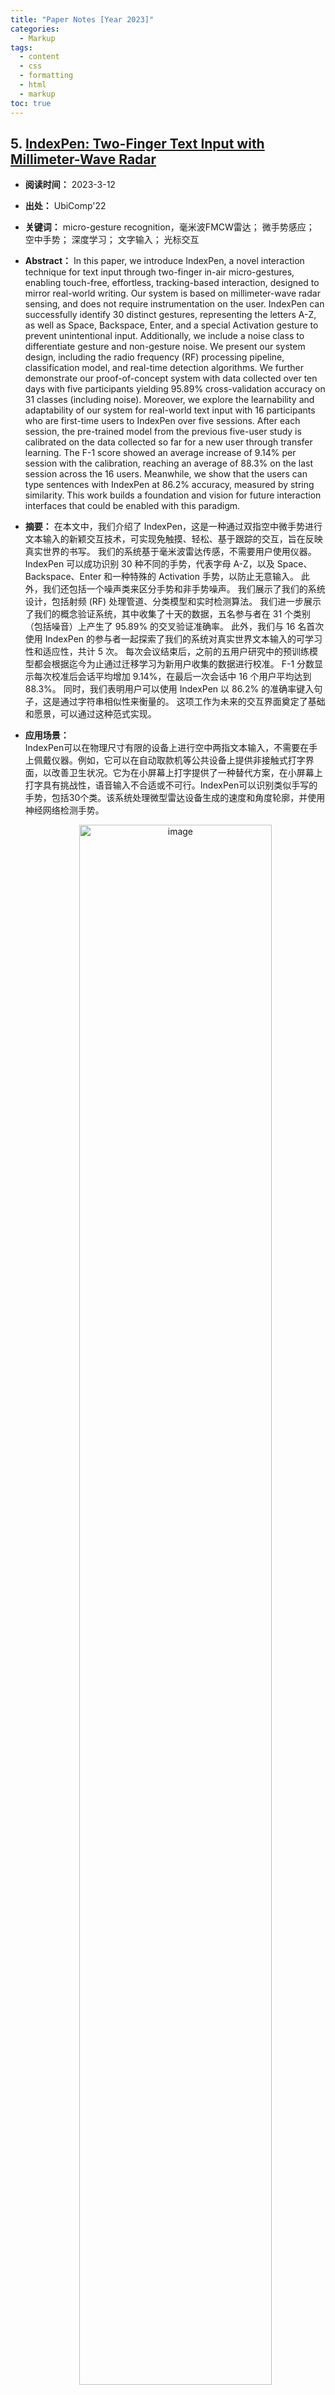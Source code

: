 ```yaml
---
title: "Paper Notes [Year 2023]"
categories:
  - Markup
tags:
  - content
  - css
  - formatting
  - html
  - markup
toc: true
---
```


## 5. [IndexPen: Two-Finger Text Input with Millimeter-Wave Radar](https://www.researchgate.net/publication/361826003_IndexPen_Two-Finger_Text_Input_with_Millimeter-Wave_Radar)
- **阅读时间：** 2023-3-12
- **出处：** UbiComp'22
- **关键词：** micro-gesture recognition，毫米波FMCW雷达； 微手势感应； 空中手势； 深度学习； 文字输入； 光标交互
- **Abstract：** In this paper, we introduce IndexPen, a novel interaction technique for text input through two-finger in-air micro-gestures, enabling touch-free, effortless, tracking-based interaction, designed to mirror real-world writing. Our system is based on millimeter-wave radar sensing, and does not require instrumentation on the user. IndexPen can successfully identify 30 distinct gestures, representing the letters A-Z, as well as Space, Backspace, Enter, and a special Activation gesture to prevent unintentional input. Additionally, we include a noise class to differentiate gesture and non-gesture noise. We present our system design, including the radio frequency (RF) processing pipeline, classification model, and real-time detection algorithms. We further demonstrate our proof-of-concept system with data collected over ten days with five participants yielding 95.89% cross-validation accuracy on 31 classes (including noise). Moreover, we explore the learnability and adaptability of our system for real-world text input with 16 participants who are first-time users to IndexPen over five sessions. After each session, the pre-trained model from the previous five-user study is calibrated on the data collected so far for a new user through transfer learning. The F-1 score showed an average increase of 9.14% per session with the calibration, reaching an average of 88.3% on the last session across the 16 users. Meanwhile, we show that the users can type sentences with IndexPen at 86.2% accuracy, measured by string similarity. This work builds a foundation and vision for future interaction interfaces that could be enabled with this paradigm.
- **摘要：** 在本文中，我们介绍了 IndexPen，这是一种通过双指空中微手势进行文本输入的新颖交互技术，可实现免触摸、轻松、基于跟踪的交互，旨在反映真实世界的书写。 我们的系统基于毫米波雷达传感，不需要用户使用仪器。 IndexPen 可以成功识别 30 种不同的手势，代表字母 A-Z，以及 Space、Backspace、Enter 和一种特殊的 Activation 手势，以防止无意输入。 此外，我们还包括一个噪声类来区分手势和非手势噪声。 我们展示了我们的系统设计，包括射频 (RF) 处理管道、分类模型和实时检测算法。 我们进一步展示了我们的概念验证系统，其中收集了十天的数据，五名参与者在 31 个类别（包括噪音）上产生了 95.89% 的交叉验证准确率。 此外，我们与 16 名首次使用 IndexPen 的参与者一起探索了我们的系统对真实世界文本输入的可学习性和适应性，共计 5 次。 每次会议结束后，之前的五用户研究中的预训练模型都会根据迄今为止通过迁移学习为新用户收集的数据进行校准。 F-1 分数显示每次校准后会话平均增加 9.14%，在最后一次会话中 16 个用户平均达到 88.3%。 同时，我们表明用户可以使用 IndexPen 以 86.2% 的准确率键入句子，这是通过字符串相似性来衡量的。 这项工作为未来的交互界面奠定了基础和愿景，可以通过这种范式实现。

- **应用场景：** </br> 
    IndexPen可以在物理尺寸有限的设备上进行空中两指文本输入，不需要在手上佩戴仪器。例如，它可以在自动取款机等公共设备上提供非接触式打字界面，以改善卫生状况。它为在小屏幕上打字提供了一种替代方案，在小屏幕上打字具有挑战性，语音输入不合适或不可行。IndexPen可以识别类似手写的手势，包括30个类。该系统处理微型雷达设备生成的速度和角度轮廓，并使用神经网络检测手势。
    <div style="text-align:center">
        <img src="/assets/paperNotes_images/D2023_5_fig1.png" alt="image" width ="80%">
    </div>

    - 30种手势的定义：
    <div style="text-align:center">
        <img src="/assets/paperNotes_images/D2023_5_fig2.png" alt="image" width ="80%">
    </div>


- **贡献：**
    - <b>1. </b> 介绍了 IndexPen 的设计和功能，它使用户能够通过用食指在拇指面上书写英文字母来输入文本。 它旨在重现用有形工具书写的感觉。 为了获得可接受的打字体验并消除静态噪音，手势集包括 30 个不同的符号（26 个字母和其他实用字符，包括空格、退格键、回车键和激活键）。 激活手势旨在激活和停用 IndexPen 并避免意外输入，我们还包括噪声数据以区分手势和静态噪声。
    
    - <b>2. </b> 详细介绍了我们开发的实时处理pipeline，以支持IndexPen交互范例。它利用了毫米波雷达的两个主要特征集。该模型将这些特征作为混合输入，并使用卷积递归神经网络(CRNN)来解析正在执行的手势。神经网络的预测概率用一种消除抖动算法进行处理，得到类似键盘的字符输入。我们还给出了杂波去除算法的实验结果，该算法显著提高了模型的鲁棒性，并表明IndexPen方法能够区分30个IndexPen符号，在31,000个手势样本中具有高达95.89%的10倍交叉验证精度。

    - <b>3. </b> 调查了实际使用IndexPen的考虑因素，让新用户写出完整的句子。我们通过一系列基于迁移学习的用户特定校准实验，向新用户演示了IndexPen的泛化性。在“留一”实验中，该模型适应新用户的写作，每类20个样本，在5个用户中准确率达到87.55%。我们进一步研究了设计手势的学习性和IndexPen管道在真实文本输入场景中的鲁棒性，16名参与者在不同的日子里进行了5次会议，并通过实验过程收集了他们对IndexPen的建议和反馈。我们通过客观的定量结果和主观的参与者反馈来分析这两个因素，为手势运动检测领域的其他研究者提供了有价值的分析结果。所有参与者的平均F-1分数和最后一个会话的平均字符串相似度分别为0.8815和0.8619。我们的工作解决了在手势运动检测中个体之间未定义的差异。

    
- **整体方案：**
    <div style="text-align:center">
        <img src="/assets/paperNotes_images/D2023_5_fig3.png" alt="image" width ="100%">
    </div>
    - <b>1. 硬件配置</b>  Texas Instrument’s IWR6843AoP，配置Range_res=4.4cm, Velocity_res=0.16m/s

    - <b>2. 杂波去除算法</b> 

    - <b>3. IndexPen神经网络</b> 通过上面解释的传感器信号处理管道，雷达探测到的物体的物理信息以距离-多普勒和距离-方位角-高程剖面表示。当数据流进入时，两个配置文件的序列形成一个动态配置文件，该配置文件以所执行的手势为特征。

    - <b>4. 实时手势检测</b> 输出层的sigmoid激活函数产生一个向量，它表示在过去的120个时间步(即4秒)中，每个手势被写入的概率。





## 4. [mmBP: Contact-free Millimetre-wave Radar based Approach to Blood Pressure Measurement](https://dl.acm.org/doi/10.1145/3560905.3568506)
- **阅读时间：** 2023-3-12
- **出处：** SenSys'22
- **关键词：** 血压，非接触式传感，毫米波

- **Abstract:** Blood pressure (BP) measurement is an indispensable tool in diagnosing and treating many diseases such as cardiovascular failure and stroke. Traditional direct measurement can be invasive, and wearable-based methods may have limitations of discomfort and inconvenience. Contact-free BP measurement has been recently advocated as a promising alternative. In particular, Millimetre-wave (mmWave) sensing has demonstrated its promising potential, however it is confronted with several challenges including noise and vulnerability to human's tiny motions which may occur intentionally and inevitably. In this paper, we propose mmBP, a contact-free mmWave-based BP measurement system with high accuracy and motion robustness. Due to the high frequency and short wavelength, mmWave signals received in the time domain are dramatically susceptible to ambient noise, and deteriorating signal quality. To reduce noise, we propose a novel delay-Doppler domain feature transformation method to exploit mmWave signal's characteristics and features in the delay-Doppler domain to significantly improve signal quality for pulse waveform construction. We also propose a temporal referential functional link adaptive filter leveraging on the periodic and correlation characteristics of pulse waveform signals to alleviate the impact of human's tiny motions. Extensive experiment results achieved by the leave-one-out cross-validation (LOOCV) method demonstrate that mmBP achieves the mean errors of 0.87mmHg and 1.55mmHg for systolic blood pressure (SBP) and diastolic blood pressure (DBP), respectively; and the standard deviation errors of 5.01mmHg and 5.27mmHg for SBP and DBP, respectively.

- **摘要：** 血压 (BP) 测量是诊断和治疗心血管衰竭和中风等多种疾病不可或缺的工具。 传统的直接测量可能是侵入性的，而基于可穿戴设备的方法可能存在不适和不便的局限性。 最近提倡非接触式血压测量作为一种有前途的替代方法。 特别是，毫米波 (mmWave) 传感已展示出其广阔的潜力，但它也面临着一些挑战，包括噪声和易受人类有意且不可避免地发生的微小运动的影响。 在本文中，我们提出了 mmBP，一种基于毫米波的非接触式 BP 测量系统，具有高精度和运动鲁棒性。 由于频率高、波长短，在时域中接收到的毫米波信号极易受到环境噪声的影响，从而降低信号质量。 为了降低噪声，我们提出了一种新颖的延迟多普勒域特征变换方法，以利用毫米波信号在延迟多普勒域中的特性和特征来显着提高脉冲波形构造的信号质量。 我们还提出了一种时间参考功能链接自适应滤波器，利用脉冲波形信号的周期性和相关性特征来减轻人体微小运动的影响。 通过留一法交叉验证 (LOOCV) 方法获得的大量实验结果表明，mmBP 的收缩压 (SBP) 和舒张压 (DBP) 的平均误差分别为 0.87mmHg 和 1.55mmHg； SBP 和 DBP 的标准偏差误差分别为 5.01mmHg 和 5.27mmHg。
- **应用场景：** </br>
    <div style="text-align:center">
        <img src="/assets/paperNotes_images/D2023_4_fig1.png" alt="image" width ="90%">
    </div>
    
- **挑战：**
    - <b>1. 从时域中的原始毫米波信号重建高质量脉冲波形具有挑战性。</b>
        - **延迟多普勒(Delay-Doppler, DD)域降噪：** 来自环境的干扰和背景噪音，信号特征可能会失真，使得提取有效的脉冲相关特征变得困难，因此，降噪是毫米波BP测量的关键问题。
    - <b>2. 由于毫米波信号的高工作频率，传统的基于毫米波的方法容易受到身体运动的影响。</b> 小范围或微小的运动(如特发性震颤和静息性震颤)经常在无意中发生带来的干扰。值得注意的是，即使这些震动只导致毫米波雷达与受试者之间的距离变化很小，但它们对无接触毫米波BP测量的性能产生了相当大的影响。
        - **(Nonlinear adaptive filter, NLAF)信号分解算法**，NLAF需要实际的脉冲波形作为参考信号，可能无法直接应用于基于毫米波的 BP 测量，为了解决这个问题，我们提出了一种新方法来生成有效的参考信号，并利用 NLAF 的特性进行 BP 测量。 基本思想是脉冲形态是一种在一段时间内具有高度相关性的周期性重复。 尽管每次重复可能随时间略有不同，但总体模式是稳定的。 但是，当发生微小运动时，趋势和相关性可能不再成立。 这使我们有机会生成与干净的脉冲波形高度相关但与微小运动引起的干扰无关的参考信号。 有了这个参考信号，NLAF就可以有效地减少微小运动对脉搏波形信号的影响。

- **方法总结：**
    为了解决上述挑战，在本文中，我们提出了mmBP，一种基于毫米波的无接触系统，用于安全、高精度和运动鲁棒的BP测量。mmBP执行以下三个步骤。
    - <b>1. </b>使用现成的毫米波雷达(例如，德州仪器，TI IWR1843 BOOST)来捕捉由脉冲活动引起的毫米波反射的变化
    - <b>2. </b>我们将从时域接收到的毫米波信号转移到DD域，然后提取具有代表性的DD域脉冲相关信息并基于噪声和脉冲信号在DD域具有不同属性的事实滤除噪声。
    - <b>3. </b>提出了一种新颖的运动补偿方案，以利用 NLAF 的特性解决微小运动对 BP 测量的影响。 如前所述，由于缺乏参考信号，NLAF 不能直接应用于基于毫米波的 BP 测量。 为了解决这个问题，我们提出了一种新方法来为 NLAF 生成有效的参考信号，然后应用补偿来减少微小运动的影响。


- **贡献：**
    - <b>1. </b> 提出了一种利用毫米波信号特性和 DD 域中的代表性特征的新型 BP 测量系统。 mmBP 完全无接触，不需要佩戴任何设备。 mmBP 能够实现高精度并对微小运动具有鲁棒性，因此有望用于潜在的实际部署。

    - <b>2. </b> 与现有测量方法中常用的时域或频域相比，我们提出了一种新颖的延迟多普勒域特征变换 (DDFT)，以从 DD 域中提取代表性特征以构建脉冲波形。 据我们所知，这是第一个利用 DD 域特征来估计 BP 值的方法。 DDFT能够提高脉冲波形的质量，降低噪声的影响。

    - <b>3. </b>提出了一种时间参考功能链接自适应滤波器（TR-FLAF），以减轻微小运动对脉冲波形构造的影响。 为了获得可靠的滤波性能，我们提出了时间参考信号提取 (TRSE) 算法，通过利用脉冲信号的周期性和相关性来生成非线性自适应滤波器的参考信号。 然后我们应用补偿来减少运动对脉搏信息提取的影响，从而提高 BP 测量的性能。

    - <b>4. </b>进行了广泛的实验来评估 mmBP 在各种场景和设置下的性能。 结果表明mmBP对于SBP和DBP的平均误差分别为0.87mmHg和1.55mmHg； SBP 和 DBP 的标准偏差误差分别为 5.01mmHg 和 5.27mmHg。
    
- **整体方案：**
    <div style="text-align:center">
        <img src="/assets/paperNotes_images/D2023_4_fig2.png" alt="image" width ="90%">
    </div>

    - <b>1. mmWave Reflection Capturing</b> 根据接收到的毫米波反射捕获动脉脉冲信号。毫米波信号由于频率高、带宽大，可以有效地反映脉冲运动引起的皮肤位移，这对于脉冲波形的构建至关重要。由于脉冲信号（例如，波形）包含足够的 BP 相关信息，因此可以对其进行处理以测量 BP 值并跟踪其变化。
    

    - <b>2. DD Domain Feature Transformation (DDFT)</b>将前一步得到的脉冲信号从时域转换到DD域，实现降噪。由于期望脉冲信号与噪声具有不同的时延和多普勒响应，因此可以在DD域中保留期望信号并减少噪声的影响，从而增强脉冲波形的构造。
        - (a) Wigner变换操作将𝜙(𝑡)从时域映射到时频(TF)域。参考论文公式5.
        - (b) STFT，参考论文公式6.
    

    - <b>3. Motion Compensation</b>这一步消除了微小运动对脉冲波形构造的影响。为此，我们提出了一种时域参考功能链自适应滤波器(TR-FLAF)来缓解由微小运动引起的非线性影响。特别地，我们提出了一种时域参考功能链自适应滤波器(TR-FLAF)，滤除微小运动引起的非线性影响，增强所需信号，构建精确的脉冲波形。
    -   <div style="text-align:center">
            <img src="/assets/paperNotes_images/D2023_4_fig3.png" alt="image" width ="90%">
        </div>

        - Temporal Reference Signal Extraction.
        - Functional Expansion Block.
        - Coefficient Adaptation.

    - <b>4. BP Estimation (回归预测)</b>最后一步首先从脉冲波形中提取6个可区分的DD特征，这些特征代表了BP活动的独特属性。然后，我们将这些特征输入一个回归模型，找到提取的特征与BP值之间的有效关系，实现了成功的BP测量。六个特征为：
        - (1) 最大峰值(MP): MP是脉冲波形在DD域的最高点，对应于收缩压(Systolic Blood Pressure, SBP)。
        - (2) 第一拐点(FIP): FIP是脉冲信号在DD域中的第一个拐点，它与舒张压(Diastolic Blood Pressure, DBP)有关。
        - (3) 最大最小比 (MMR)：MMR 测量为 DD 域中脉冲波形的最大信号值与最小信号值的比值，它反映了该脉冲周期强度的变化。
        - (4) 最大值与拐点比 (MIR)：MIR 定义为 DD 域中脉冲波形的最大值与第一拐点信号值之比，对应于动脉上的波反射。
        - (5) 峰峰值间隔（PPI）：PPI是DD域中脉搏波形峰峰值间隔的量度，可以用来表示一个完整的脉搏波形。
        - (6) 期望和方差：期望是DD域中脉冲波形的平均值，方差是期望周围的变异量。 两者都反映了脉搏信号的统计特征。

    - 综上所述，可以看出，这六个特征可以全面反映脉冲波形的关键特征，这对于实现可靠的BP估计至关重要。请注意，选择额外的特征可能会导致BP测量的改进，但它会带来更多的过程复杂性。


- **读后感：** 
    - 特征提取算法DD域：Wigner+STFT
    - 动态干扰去除：TR-FLAF算法

- **Cite：** 
```
@inproceedings{10.1145/3560905.3568506,
author = {Shi, Zhenguo and Gu, Tao and Zhang, Yu and Zhang, Xi},
title = {MmBP: Contact-Free Millimetre-Wave Radar Based Approach to Blood Pressure Measurement},
year = {2023},
isbn = {9781450398862},
publisher = {Association for Computing Machinery},
address = {New York, NY, USA},
url = {https://doi.org/10.1145/3560905.3568506},
doi = {10.1145/3560905.3568506},
abstract = {Blood pressure (BP) measurement is an indispensable tool in diagnosing and treating many diseases such as cardiovascular failure and stroke. Traditional direct measurement can be invasive, and wearable-based methods may have limitations of discomfort and inconvenience. Contact-free BP measurement has been recently advocated as a promising alternative. In particular, Millimetre-wave (mmWave) sensing has demonstrated its promising potential, however it is confronted with several challenges including noise and vulnerability to human's tiny motions which may occur intentionally and inevitably. In this paper, we propose mmBP, a contact-free mmWave-based BP measurement system with high accuracy and motion robustness. Due to the high frequency and short wavelength, mmWave signals received in the time domain are dramatically susceptible to ambient noise, and deteriorating signal quality. To reduce noise, we propose a novel delay-Doppler domain feature transformation method to exploit mmWave signal's characteristics and features in the delay-Doppler domain to significantly improve signal quality for pulse waveform construction. We also propose a temporal referential functional link adaptive filter leveraging on the periodic and correlation characteristics of pulse waveform signals to alleviate the impact of human's tiny motions. Extensive experiment results achieved by the leave-one-out cross-validation (LOOCV) method demonstrate that mmBP achieves the mean errors of 0.87mmHg and 1.55mmHg for systolic blood pressure (SBP) and diastolic blood pressure (DBP), respectively; and the standard deviation errors of 5.01mmHg and 5.27mmHg for SBP and DBP, respectively.},
booktitle = {Proceedings of the 20th ACM Conference on Embedded Networked Sensor Systems},
pages = {667–681},
numpages = {15},
keywords = {contact-free sensing, mmWave, blood pressure},
location = {Boston, Massachusetts},
series = {SenSys '22}
}
```


## 3. [OmniScatter: Extreme Sensitivity mmWave Backscattering Using Commodity FMCW Radar](https://dl.acm.org/doi/10.1145/3498361.3538924)
- **[Youtbe]()**
- **阅读时间：** 2022-3-5
- **出处：** MobiSys’22, June 25–July 1
- **关键词：** mmWave，毫米波背向散射
- **摘要：** 大规模连接是物联网成功的关键。 虽然毫米波反向散射具有巨大的潜力，但大量的信号衰减和压倒性的环境反射带来了重大挑战。 我们展示了 OmniScatter，这是一种实用的毫米波反向散射，具有 -115 dBm 的极高灵敏度。 该性能在理论上可与流行的商品 RFID EPC Gen2 (900 MHz) 相媲美，并通过在具有大量环境反射和阻塞的各种实际设置下的评估进行了经验验证 - 例如，在办公室中，标签被锁在 6 米外的木制壁橱中 ，以及在图书馆和零售店中，标签被放置在两排金属架子上。 OmniScatter 的核心是新的高清 FMCW (HD-FMCW)，它与标签 (FSK) 信号相互作用，以在频域中消除来自标签信号的环境反射，从本质上提供对环境反射的免疫力。 为了进一步支持实际部署，OmniScatter 提供无需协调的频分多址 (FDMA)，可轻松扩展至数千个并发标签。 阅读器建立在商品雷达上，而标签原型则建立在 PCB 上。 跟踪驱动的评估展示了 1100 个标签的并发通信，BER < 1.5%，为日常和任何地方使用的实用毫米波反向散射铺平了道路。
- **应用场景：** </br>
    <div style="text-align:center">
        <img src="/assets/paperNotes_images/ _fig1.png" alt="image" width ="100%">
    </div>
    
- **动机：** FMCW通过利用跨越整个带宽的Chirp，提供了大量的编码增益，以潜在地帮助低功率后向散射信号，否则无法检测到。然而，典型的室内空间，如家庭、办公室、商场和医院，有一个复杂的环境，有丰富的环境反射，它们很快就会累积成大量的杂波噪声。这本质上造成了强的自干扰，很容易压倒弱的后向散射信号。

- **挑战：**
    - <b>1. 信号高传输损失</b>
    - <b>2. </b>
    - <b>3. </b>
    - <b>4. </b>

- **贡献：**
    - <b>1. </b> 设计了OmniScatter，它独特地结合了极高的灵敏度和无需协调的部署，用于野外的实际毫米波后向散射。
    - <b>2. </b> OmniScatter的新型HD-FMCW雷达有效地将FSK标签信号从杂波噪声中分离出来，灵敏度达到-115 dBm。这是实现稳健毫米波反向散射通信和以被动方式有效利用毫米波带宽的基础技术。
    - <b>3. </b> 使用商用mmwave雷达，阅读器标签在PCB (24 GHz)和商用射频开关(60 GHz)上进行了原型制作。在各种真实环境中进行了广泛的测试床评估，并进行了具有1100个并发标记的跟踪驱动的大规模模拟。
    - <b>4. </b>
    
- **整体方案：**
    主要包含两部分内容：High Definition FMCW  和  Coordination-free FDMA
    <div style="text-align:center">
        <img src="/assets/paperNotes_images/ _fig2.png" alt="image" width ="100%">
    </div>
    
    - <b>1. High Definition FMCW (HD-FMCW)</b> HD-FMCW 与原始 FMCW 的主要区别在于两个方面：
        - (i) 无chirp间隔：HD-FMCW 每个符号包含一系列线性调频信号，没有线性调频间隔，这与 FMCW 中具有保护时间的单线性调频符号相反。 
        - (ii) 符号内相位连续性：相位在符号内的整个chirp中保持连续。 即，线性调频信号开始和结束的相位在 HD-FMCW 中匹配，以实现线性调频信号之间的周期性。    
    <div style="text-align:center">
        <img src="/assets/paperNotes_images/D2023_3_fig1.png" alt="image" width ="90%">
    </div>


    
     
    - <b>2. Coordination-free FDMA（无协调FDMA）</b>



- **思维导图：**
    <div style="text-align:center">
        <img src="/assets/paperNotes_images/ _fig3.png" alt="image" width ="100%">
    </div>

- **读后感：** 



## 2. [AmbiEar: mmWave Based Voice Recognition in NLoS Scenarios](https://dl.acm.org/doi/abs/10.1145/3550320)
- **阅读时间：** 2023-2-25
- **出处：** UbiComp'22
- **关键词：** 毫米波进行非视距（NLos）的语音识别
- **摘要：** 基于毫米波 (mmWave) 的传感是一项重要技术，可实现创新的智能应用，例如语音识别。 该领域的现有工作需要直接感测人类的近喉区域，因此在非视线 (NLoS) 场景中的适用性有限。 本文提出了 AmbiEar，这是第一个适用于 NLoS 场景的基于毫米波的语音识别方法。 AmbiEar 基于这样一种认识，即无论人的位置和姿势如何，人的声音都会引起周围物体的相关振动。 因此，AmbiEar将周围的物体视为可以感知声音的耳朵，通过感知周围物体的振动，实现对人声的间接感知。 通过结合公共组件提取、信号叠加和编码器-解码器网络等设计，AmbiEar 解决了低信噪比和失真信号带来的挑战。 我们在商用毫米波雷达上实施 AmbiEar，并评估其在不同设置下的性能。 实验结果表明，与直接感知方法相比，AmbiEar 在 NLoS 场景中的词识别准确率为 87.21%，识别错误减少了 35.1%。
- **应用场景：** </br> 为了使基于毫米波的语音识别真正适用于实践，下图描绘了一个典型的场景。
    <div style="text-align:center">
        <img src="/assets/paperNotes_images/D2023_2_fig1.png" alt="image" width ="100%">
    </div>
    
- **动机：** 我们观察到一个有趣的现象:声音以机械波的形式传播。人的声音会引起周围物体的振动，其中包含与人的声音高度相关的常见成分。受此启发，我们提出了AmbiEar，一种基于毫米波的语音识别间接传感方法。AmbiEar将周围的物体转换为周围的“耳朵”，并使用毫米波雷达感知“耳朵”发出的与语音相关的信号，从而实现语音识别。AmbiEar专为但不限于NLoS场景而设计。由于AmbiEar利用周围物体进行语音识别，因此它在LoS场景下也能很好地工作。

- **挑战：**
    - <b>1. </b> AmbiEar 根据反射信号中不同的动态来区分人和周围物体
    - <b>2. </b> AmbiEar提取并组合来自多个物体的振动信号的公共成分

- **贡献：**
    - <b>1. </b> 我们提出了毫米波间接感知的概念，将周围物体转换为“耳朵”，帮助我们感知。据我们所知，AmbiEar是首个在NLoS场景下基于毫米波的语音识别方法。
    - <b>2. </b> AmbiEar的设计有效地解决了一系列技术难题。我们特别关注了如何利用低信噪比和语义不完整的振动信号进行语音识别的问题。AmbiEar的定制化设计主要包括四个部分:环境检测、公共分量提取、信号叠加和语音识别。
    - <b>3. </b> 我们在商业设备（TI IWR1642 板）上实现了 AmbiEar，并在各种设置下进行了大量实验。 结果表明，AmbiEar 实现了 87.21% 的单词识别准确率和 88.66% 的字符识别准确率。 AmbiEar 显着提高了基于毫米波的语音识别在实践中的适用性。
    
- **整体方案：**
    <div style="text-align:center">
        <img src="/assets/paperNotes_images/D2023_2_fig2.png" alt="image" width ="100%">
    </div>
    - <b>1. Surroundings Detection</b> AmbiEar 首先扫描环境以获得所有物体的信息，包括它们的位置和反射信号强度。 然后它不断跟踪物体的位置，并根据轨迹的变化选择人的位置。 之后，AmbiEar 可以选择特定范围内的周围物体作为下一步的反射体。在跟踪人的位置后，AmbiEar会尝试在人的位置周围的特定范围(例如1m)内找到静态物体。
    
    - <b>2. Common Component Extraction==》MVDR算法</b> AmbiEar首先从这些选定的反射器中提取反射信号。然后提取这些信号的公共分量以抵抗低信噪比。AmbiEar应用接收波束形成算法从这些静态物体中提取反射信号。
    
    - <b>3. Signal Superimposition ==》圆拟合算法</b> 为了进一步抵御环境声噪声的影响，AmbiEar将环境声噪声与环境声噪声进行叠加，得到叠加时频谱图。为了进一步抵抗低信噪比，AmbiEar对这些IQ采样点执行圆拟合算法。
   
    - <b>4. Voice Recognition</b> 通过上述步骤，AmbiEar获得了用户声音引起的增强振动信号的时频谱图。应考虑振动信号和语义信息的错位。
        <div style="text-align:center">
            <img src="/assets/paperNotes_images/D2023_2_fig3.png" alt="image" width ="100%">
        </div>


## 1. [Adaptive and Fast Combined Waveform-Beamforming Design for MMWave Automotive Joint Communication-Radar](https://ieeexplore.ieee.org/document/9398548)
- **阅读时间：** 2023-2-19
- **出处：** IEEE Journal of Selected Topics in Signal Processing （中科院2区）
- **关键词：** 压缩感知，自动驾驶中的毫米波mmWave
- **摘要：** 毫米波 (mmWave) 联合通信雷达 (JCR) 将为自动驾驶等应用实现高数据速率通信和高分辨率雷达传感。 然而，基于毫米波通信硬件的现有 JCR 系统由于采用了定向通信波束，因此存在角视场有限和雷达估计精度低的问题。 在本文中，我们提出了一种适用于毫米波汽车 JCR 的自适应和快速组合波形波束形成设计，其相控阵架构允许在通信和雷达性能之间进行权衡。 为了快速估计具有宽视场的多普勒角域中的毫米波汽车雷达通道，我们的 JCR 设计采用发射波束形成器的循环偏移来获取雷达通道测量值，并在 时空维度。 在我们问题的时空采样约束下，我们优化这些循环偏移以最小化 CS 矩阵的相干性。 我们使用用于雷达估计的归一化均方误差 (MSE) 度量和用于数据通信的失真 MSE 度量来评估 JCR 性能权衡，这类似于率失真理论中的失真度量。 此外，我们为自适应 JCR 组合波形波束形成设计开发了基于 MSE 的加权平均优化问题。 数值结果表明，我们提出的 JCR 设计能够以低归一化 MSE 估计多普勒角域中的短程和中程雷达信道，但代价是通信失真 MSE 的小幅下降。
- **应用场景：** </br> 汽车毫米波 JCR 系统的图示，该系统同时执行具有宽 FoV 的 SRR/MRR 雷达感测和具有窄 FoV 的 V2V 通信。我们考虑这样的用例：源车辆发送毫米波 JCR 波形与距离 D 处以相对速度 V 移动的接收车辆通信，同时使用接收到的回波进行汽车雷达传感。
    <div style="text-align:center">
        <img src="/assets/paperNotes_images/D2023_1_fig1.jpg" alt="image" width ="100%">
    </div>
    
- **动机：** 在自动驾驶中毫米波通信和感知的协同工作问题，在最小毫米波通信性能的约束下，优化毫米波的感知性能。

- **贡献：**
    - <b>1. 系统架构</b> 作者为毫米波自动驾驶JCR系统提出了一种新的架构，该系统在不会太大降低通信数据速率同时，可在宽FoV中执行汽车MRR和SRR感知。 该架构捕获了多普勒角域中具有多个目标的稀疏毫米波 JCR 信道的细微差别。 我们提出的 JCR 系统采用通用 TX 波形结构，并使用可调谐 TX 波束成形设计，可以优化以使用稀疏传感技术实现增强的 JCR 性能。
    
    - <b>2. 卷积压缩感知方法</b> 作者开发了一种卷积 CS (CCS)-JCR 技术来估计多普勒角域中的二维雷达通道。 在这种技术中，发射器应用 JCR TX 波束形成器的循环偏移以在雷达接收器处获取 CS 测量值。 将 CS 问题转换为 2D 中的部分傅立叶 CS 问题。问题中的时空传感约束只允许比具有可比尺寸的一般 2D 部分傅立叶 CS 问题更少的子采样位置配置。
    
    - <b>3. 优化的卷积压缩感知</b> 提出了一种优化的CCS (OCCS)-JCR方法，通过仔细设计在发射机上应用的循环位移来实现优越的多普勒角域信道重建。在我们所开发的JCR系统模型的时空感知约束下，优化的循环位移导致部分傅里叶CS的时空采样模式达到最小相干性。

    - <b>4. 性能度量方法</b> 使用雷达的归一化MSE (NMSE)度量和通信的可比失真MSE (DMSE)度量来研究JCR性能权衡，使用分析和模拟。此外，我们为满足帕累托最优界限的汽车应用中的自适应组合波形波束形成毫米波 JCR 设计制定了基于 MSE 的加权平均优化问题。我们针对不同目标场景中提出的 OCCS-JCR 方法解决了基于 MSE 的优化问题。

    - <b>5. 实验结果 </b> 数值结果表明，所提出的 OCCS-JCR 组合波形和波束形成设计以低 NMSE 的多普勒角域估计 MRR 和 SRR 雷达信道，代价是通信 DMSE 略有减少。 所提出的 OCCS-JCR 性能最好，其次是使用随机循环偏移的随机 CCS (RCCS)-JCR，扩展用于多普勒角域雷达信道估计的 RSJCR 性能最差。
    
- **整体方案：**
    - <b>1. 系统模型</b>
        - A. 波形设计(前导码+数据)
        - B. JCR的波束形成器设计
        - C. 接收信号模型：通信接收信号模型 + 雷达接收信号模型

    - <b>2. </b> 在雷达配置中的卷积压缩感知（CCS），由于毫米波频率下环境的传播特性，当用适当的基表示时，信道近似稀疏。
